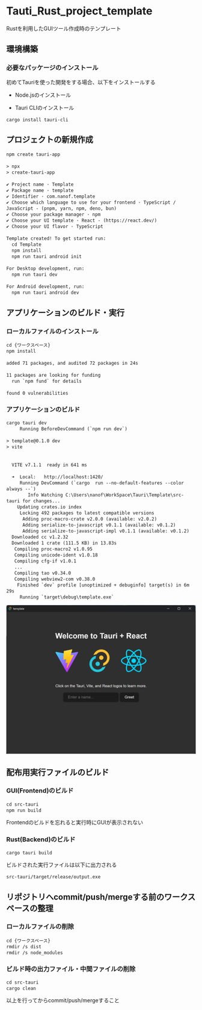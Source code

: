 # Tauti_Rust_project_template
Rustを利用したGUIツール作成時のテンプレート

## 環境構築
### 必要なパッケージのインストール
初めてTauriを使った開発をする場合、以下をインストールする
* Node.jsのインストール

* Tauri CLIのインストール
```
cargo install tauri-cli
```

## プロジェクトの新規作成
```
npm create tauri-app

> npx
> create-tauri-app

✔ Project name · Template
✔ Package name · template
✔ Identifier · com.nanof.template
✔ Choose which language to use for your frontend · TypeScript / JavaScript - (pnpm, yarn, npm, deno, bun)
✔ Choose your package manager · npm
✔ Choose your UI template · React - (https://react.dev/)
✔ Choose your UI flavor · TypeScript

Template created! To get started run:
  cd Template
  npm install
  npm run tauri android init

For Desktop development, run:
  npm run tauri dev

For Android development, run:
  npm run tauri android dev
```

## アプリケーションのビルド・実行
### ローカルファイルのインストール
```
cd {ワークスペース}
npm install

added 71 packages, and audited 72 packages in 24s

11 packages are looking for funding
  run `npm fund` for details

found 0 vulnerabilities
```
### アプリケーションのビルド
```
cargo tauri dev
     Running BeforeDevCommand (`npm run dev`)

> template@0.1.0 dev
> vite


  VITE v7.1.1  ready in 641 ms

  ➜  Local:   http://localhost:1420/
     Running DevCommand (`cargo  run --no-default-features --color always --`)
        Info Watching C:\Users\nanof\WorkSpace\Tauri\Template\src-tauri for changes...
    Updating crates.io index
     Locking 492 packages to latest compatible versions
      Adding proc-macro-crate v2.0.0 (available: v2.0.2)
      Adding serialize-to-javascript v0.1.1 (available: v0.1.2)
      Adding serialize-to-javascript-impl v0.1.1 (available: v0.1.2)
  Downloaded cc v1.2.32
  Downloaded 1 crate (111.5 KB) in 13.83s
   Compiling proc-macro2 v1.0.95
   Compiling unicode-ident v1.0.18
   Compiling cfg-if v1.0.1
   ...
   Compiling tao v0.34.0
   Compiling webview2-com v0.38.0
    Finished `dev` profile [unoptimized + debuginfo] target(s) in 6m 29s
     Running `target\debug\template.exe`
```
![](images/Tauri+React_window.png)

## 配布用実行ファイルのビルド
### GUI(Frontend)のビルド
```
cd src-tauri
npm run build
```
Frontendのビルドを忘れると実行時にGUIが表示されない
### Rust(Backend)のビルド
```
cargo tauri build
```
ビルドされた実行ファイルは以下に出力される
```
src-tauri/target/release/output.exe
```

## リポジトリへcommit/push/mergeする前のワークスペースの整理
### ローカルファイルの削除
```
cd {ワークスペース}
rmdir /s dist
rmdir /s node_modules
```
### ビルド時の出力ファイル・中間ファイルの削除
```
cd src-tauri
cargo clean
```
以上を行ってからcommit/push/mergeすること
